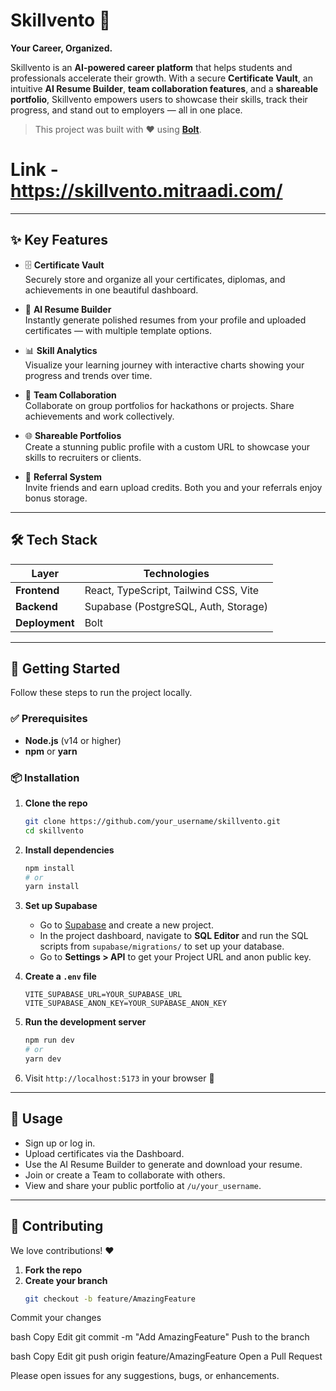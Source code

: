 # Skillvento 🚀  
**Your Career, Organized.**

Skillvento is an **AI-powered career platform** that helps students and professionals accelerate their growth. With a secure **Certificate Vault**, an intuitive **AI Resume Builder**, **team collaboration features**, and a **shareable portfolio**, Skillvento empowers users to showcase their skills, track their progress, and stand out to employers — all in one place.

> This project was built with ❤️ using [**Bolt**](https://bolt.new).

# Link - https://skillvento.mitraadi.com/

---

## ✨ Key Features

- 🗄️ **Certificate Vault**  
  Securely store and organize all your certificates, diplomas, and achievements in one beautiful dashboard.

- 🤖 **AI Resume Builder**  
  Instantly generate polished resumes from your profile and uploaded certificates — with multiple template options.

- 📊 **Skill Analytics**  
  Visualize your learning journey with interactive charts showing your progress and trends over time.

- 🤝 **Team Collaboration**  
  Collaborate on group portfolios for hackathons or projects. Share achievements and work collectively.

- 🌐 **Shareable Portfolios**  
  Create a stunning public profile with a custom URL to showcase your skills to recruiters or clients.

- 🎁 **Referral System**  
  Invite friends and earn upload credits. Both you and your referrals enjoy bonus storage.

---

## 🛠️ Tech Stack

| Layer       | Technologies |
|-------------|--------------|
| **Frontend** | React, TypeScript, Tailwind CSS, Vite |
| **Backend**  | Supabase (PostgreSQL, Auth, Storage) |
| **Deployment** | Bolt |

---

## 🚀 Getting Started

Follow these steps to run the project locally.

### ✅ Prerequisites

- **Node.js** (v14 or higher)  
- **npm** or **yarn**

### 📦 Installation

1. **Clone the repo**
    ```bash
    git clone https://github.com/your_username/skillvento.git
    cd skillvento
    ```

2. **Install dependencies**
    ```bash
    npm install
    # or
    yarn install
    ```

3. **Set up Supabase**

    - Go to [Supabase](https://supabase.com/) and create a new project.
    - In the project dashboard, navigate to **SQL Editor** and run the SQL scripts from `supabase/migrations/` to set up your database.
    - Go to **Settings > API** to get your Project URL and anon public key.

4. **Create a `.env` file**
    ```env
    VITE_SUPABASE_URL=YOUR_SUPABASE_URL
    VITE_SUPABASE_ANON_KEY=YOUR_SUPABASE_ANON_KEY
    ```

5. **Run the development server**
    ```bash
    npm run dev
    # or
    yarn dev
    ```

6. Visit `http://localhost:5173` in your browser 🎉

---

## 🧪 Usage

- Sign up or log in.
- Upload certificates via the Dashboard.
- Use the AI Resume Builder to generate and download your resume.
- Join or create a Team to collaborate with others.
- View and share your public portfolio at `/u/your_username`.

---

## 🤝 Contributing

We love contributions! ❤️

1. **Fork the repo**
2. **Create your branch**  
   ```bash
   git checkout -b feature/AmazingFeature
Commit your changes

bash
Copy
Edit
git commit -m "Add AmazingFeature"
Push to the branch

bash
Copy
Edit
git push origin feature/AmazingFeature
Open a Pull Request

Please open issues for any suggestions, bugs, or enhancements.

